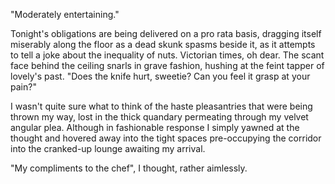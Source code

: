 "Moderately entertaining."

Tonight's obligations are being delivered on a pro rata basis, dragging itself miserably along the floor as a dead skunk spasms beside it, as it attempts to tell a joke about the inequality of nuts. Victorian times, oh dear. The scant face behind the ceiling snarls in grave fashion, hushing at the feint tapper of lovely's past. "Does the knife hurt, sweetie? Can you feel it grasp at your pain?"

I wasn't quite sure what to think of the haste pleasantries that were being thrown my way, lost in the thick quandary permeating through my velvet angular plea. Although in fashionable response I simply yawned at the thought and hovered away into the tight spaces pre-occupying the corridor into the cranked-up lounge awaiting my arrival.

"My compliments to the chef", I thought, rather aimlessly.